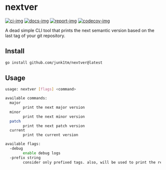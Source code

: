 # nextver

[![ci-img]][ci]
[![docs-img]][docs]
[![report-img]][report]
[![codecov-img]][codecov]

A dead simple CLI tool that prints the next semantic version based on the last tag of your git repository.

## Install

```bash
go install github.com/junk1tm/nextver@latest
```

## Usage

```bash
usage: nextver [flags] <command>

available commands:
  major
        print the next major version
  minor
        print the next minor version
  patch
        print the next patch version
  current
        print the current version

available flags:
  -debug
        enable debug logs
  -prefix string
        consider only prefixed tags. also, will be used to print the result
```

[ci]: https://github.com/junk1tm/nextver/actions/workflows/go.yml
[ci-img]: https://github.com/junk1tm/nextver/actions/workflows/go.yml/badge.svg
[docs]: https://pkg.go.dev/github.com/junk1tm/nextver
[docs-img]: https://pkg.go.dev/badge/github.com/junk1tm/nextver.svg
[report]: https://goreportcard.com/report/github.com/junk1tm/nextver
[report-img]: https://goreportcard.com/badge/github.com/junk1tm/nextver
[codecov]: https://codecov.io/gh/junk1tm/nextver
[codecov-img]: https://codecov.io/gh/junk1tm/nextver/branch/main/graph/badge.svg
